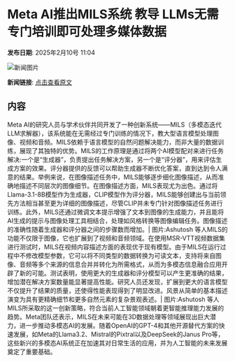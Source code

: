 # Meta AI推出MILS系统 教导 LLMs无需专门培训即可处理多媒体数据

**发布日期**: 2025年2月10号 11:04

![新闻图片](https://upload.chinaz.com/2025/0210/6387478219001165477903428.png)

**新闻链接**: [点击查看原文](https://www.aibase.com/zh/news/15200)

## 内容

Meta AI的研究人员与学术伙伴共同开发了一种创新系统——MILS（多模态迭代LLM求解器），该系统能在无需经过专门训练的情况下，教大型语言模型处理图像、视频和音频。MILS依赖于语言模型的自然问题解决能力，而非大量的数据训练，展现了其独特的优势。MILS的工作原理是通过将两个AI模型配对来进行任务解决:一个是“生成器”，负责提出任务解决方案，另一个是“评分器”，用来评估生成方案的效果。评分器提供的反馈可以帮助生成器不断优化答案，直到达到令人满意的结果。举例来说，在图像描述任务中，MILS能够逐步细化图像描述，从而准确地描述不同层次的图像细节。在图像描述方面，MILS表现尤为出色。通过将Llama-3.1-8B模型作为生成器，CLIP模型作为评分器，MILS能够创建出与当前领先方法相当甚至更为详细的图像描述，尽管CLIP并未专门针对图像描述任务进行训练。此外，MILS还通过微调文本提示增强了文本到图像的生成能力，并且能将AI生成的提示与图像处理工具相结合，处理如风格转换等图像编辑任务。图像描述的准确性随着生成器和评分器之间的步骤数而增加。| 图片:Ashutosh 等人MILS的功能不仅限于图像，它也扩展到了视频和音频领域。在使用MSR-VTT视频数据集进行测试时，MILS在视频内容描述方面的表现优于现有模型。由于MILS在运行过程中不修改模型参数，它可以将不同类型的数据转换为可读文本，支持将来自图像、音频等多个来源的信息合并并转化为所需格式，从而为多模态信息融合应用开辟了新的可能。测试表明，使用更大的生成器和评分模型可以产生更准确的结果，增加潜在解决方案数量能显著提高性能。研究人员还发现，扩展到更大的语言模型不仅提升了结果的质量，还使得性能表现得到了明显改进。风景从简单的基本描述演变为具有更精确细节和更多自然元素的复杂景观表述。| 图片:Ashutosh 等人MILS所采取的这一创新策略，符合当前人工智能领域朝着更智能推理能力发展的趋势。Meta团队还表示，MILS在未来可能在3D数据处理等领域展现出巨大潜力，进一步推动多模态AI的发展。随着OpenAI的GPT-4和其他开源替代方案的快速发展，如Meta的Llama3.2、Mistral的Pixtral以及DeepSeek的Janus Pro等，这些新兴的多模态AI系统正在加速其对日常生活的应用，并为人工智能的未来发展奠定了重要基础。
